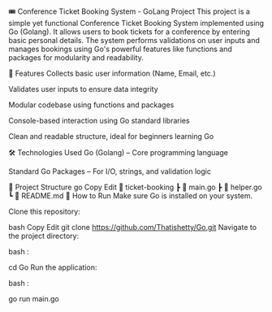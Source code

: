 🎟️ Conference Ticket Booking System - GoLang Project
This project is a simple yet functional Conference Ticket Booking System implemented using Go (Golang). It allows users to book tickets for a conference by entering basic personal details. The system performs validations on user inputs and manages bookings using Go's powerful features like functions and packages for modularity and readability.

🚀 Features
Collects basic user information (Name, Email, etc.)

Validates user inputs to ensure data integrity

Modular codebase using functions and packages

Console-based interaction using Go standard libraries

Clean and readable structure, ideal for beginners learning Go

🛠️ Technologies Used
Go (Golang) – Core programming language

Standard Go Packages – For I/O, strings, and validation logic

📂 Project Structure
go
Copy
Edit
📁 ticket-booking
 ┣ 📄 main.go
 ┣ 📄 helper.go
 ┗ 📄 README.md
📌 How to Run
Make sure Go is installed on your system.

Clone this repository:

bash
Copy
Edit
git clone https://github.com/Thatishetty/Go.git
Navigate to the project directory:

bash :

cd Go
Run the application:

bash :

go run main.go
